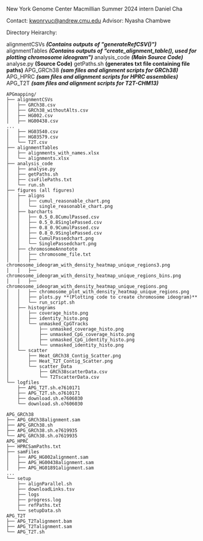 New York Genome Center Macmillian Summer 2024 intern Daniel Cha

Contact: kwonryuc@andrew.cmu.edu
Advisor: Nyasha Chambwe

Directory Heirarchy:

alignmentCSVs ***(Contains outputs of "generateRefCSV()")***
alignmentTables ***(Contains outputs of "create_alignment_table(), used for plotting chromosome ideogram")***
analysis_code ***(Main Source Code)***
analyse.py **(Source Code)**
getPaths.sh **(generates txt file containing file paths)**
APG_GRCh38 ***(sam files and alignment scripts for GRCh38)***
APG_HPRC ***(sam files and alignment scripts for HPRC assemblies)***
APG_T2T ***(sam files and alignment scripts for T2T-CHM13)***
```
APGmapping/
├── alignmentCSVs 
│   ├── GRCh38.csv
│   ├── GRCh38_withoutAlts.csv
│   ├── HG002.csv
│   ├── HG00438.csv
...
│   ├── HG03540.csv
│   ├── HG03579.csv
│   └── T2T.csv
├── alignmentTables
│   ├── alignments_with_names.xlsx
│   └── alignments.xlsx
├── analysis_code 
│   ├── analyse.py
│   ├── getPaths.sh
│   ├── csvFilePaths.txt
│   └── run.sh 
├── figures (all figures)
│   ├── aligns
│   │   ├── cumul_reasonable_chart.png
│   │   └── single_reasonable_chart.png
│   ├── barcharts
│   │   ├── 0.5_0.8CumulPassed.csv
│   │   ├── 0.5_0.8SinglePassed.csv
│   │   ├── 0.8_0.9CumulPassed.csv
│   │   ├── 0.8_0.9SinglePassed.csv
│   │   ├── CumulPassedchart.png
│   │   └── SinglePassedchart.png
│   ├── chromosomeAnnotote
│   │   ├── chromosome_file.txt
│   │   ├── chromosome_ideogram_with_density_heatmap_unique_regions3.png
│   │   ├── chromosome_ideogram_with_density_heatmap_unique_regions_bins.png
│   │   ├── chromosome_ideogram_with_density_heatmap_unique_regions.png
│   │   ├── chromosome_plot_with_density_heatmap_unique_regions.png
│   │   ├── plots.py **(Plotting code to create chromosome ideogram)**
│   │   └── run_script.sh
│   ├── histograms
│   │   ├── coverage_histo.png
│   │   ├── identity_histo.png
│   │   └── unmasked_CpGTracks
│   │       ├── unmasked_coverage_histo.png
│   │       ├── unmasked_CpG_coverage_histo.png
│   │       ├── unmasked_CpG_identity_histo.png
│   │       └── unmasked_identity_histo.png
│   └── scatter
│       ├── Heat_GRCh38_Contig_Scatter.png
│       ├── Heat_T2T_Contig_Scatter.png
│       └── scatter_Data
│           ├── GRCh38scatterData.csv
│           └── T2TscatterData.csv
└── logfiles
    ├── APG_T2T.sh.e7610171
    ├── APG_T2T.sh.o7610171
    ├── download.sh.e7606030
    └── download.sh.o7606030

APG_GRCh38
├── APG_GRCh38alignment.sam
├── APG_GRCh38.sh
├── APG_GRCh38.sh.e7619935
└── APG_GRCh38.sh.o7619935
APG_HPRC
├── HPRCSamPaths.txt
├── samFiles
│   ├── APG_HG002alignment.sam
│   ├── APG_HG00438alignment.sam
│   ├── APG_HG01891alignment.sam
...
└── setup
    ├── alignParallel.sh
    ├── downloadLinks.tsv
    ├── logs
    ├── progress.log
    ├── refPaths.txt
    └── setupData.sh
APG_T2T
├── APG_T2Talignment.bam
├── APG_T2Talignment.sam
└── APG_T2T.sh
```
